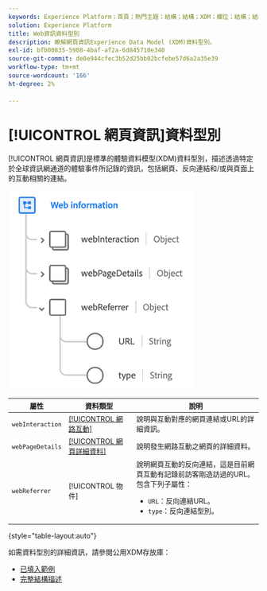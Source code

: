 ```yaml
---
keywords: Experience Platform；首頁；熱門主題；結構；結構；XDM；欄位；結構；結構；網頁詳細資訊；資料型別；資料型別；網頁
solution: Experience Platform
title: Web資訊資料型別
description: 瞭解網頁資訊Experience Data Model (XDM)資料型別。
exl-id: bfb00835-5908-4baf-af2a-6d845710e340
source-git-commit: de8e944cfec3b52d25bb02bcfebe57d6a2a35e39
workflow-type: tm+mt
source-wordcount: '166'
ht-degree: 2%

---
```


# [!UICONTROL 網頁資訊]資料型別

[!UICONTROL 網頁資訊]是標準的體驗資料模型(XDM)資料型別，描述透過特定於全球資訊網通道的體驗事件所記錄的資訊，包括網頁、反向連結和/或與頁面上的互動相關的連結。

![](../images/data-types/web-information.png)

| 屬性 | 資料類型 | 說明 |
| --- | --- | --- |
| `webInteraction` | [[!UICONTROL 網路互動]](./web-interaction.md) | 說明與互動對應的網頁連結或URL的詳細資訊。 |
| `webPageDetails` | [[!UICONTROL 網頁詳細資料]](./webpage-details.md) | 說明發生網路互動之網頁的詳細資料。 |
| `webReferrer` | [!UICONTROL 物件] | 說明網頁互動的反向連結，這是目前網頁互動有記錄前訪客剛造訪過的URL。 包含下列子屬性： <ul><li>`URL`：反向連結URL。</li><li>`type`：反向連結型別。</li></ul> |

{style="table-layout:auto"}

如需資料型別的詳細資訊，請參閱公用XDM存放庫：

* [已填入範例](https://github.com/adobe/xdm/blob/master/components/datatypes/webinfo.example.1.json)
* [完整結構描述](https://github.com/adobe/xdm/blob/master/components/datatypes/webinfo.schema.json)
